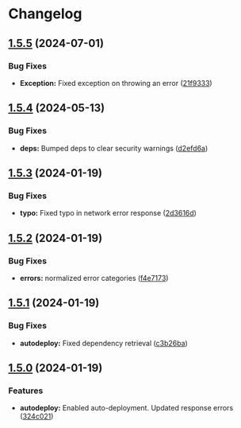 # Changelog

## [1.5.5](https://github.com/zone-eu/mx-connect/compare/v1.5.4...v1.5.5) (2024-07-01)


### Bug Fixes

* **Exception:** Fixed exception on throwing an error ([21f9333](https://github.com/zone-eu/mx-connect/commit/21f9333c4eed03859432ddc4d5fb87045f2f6539))

## [1.5.4](https://github.com/zone-eu/mx-connect/compare/v1.5.3...v1.5.4) (2024-05-13)


### Bug Fixes

* **deps:** Bumped deps to clear security warnings ([d2efd6a](https://github.com/zone-eu/mx-connect/commit/d2efd6a8775ea76a2fcbf2e06aa6f093964ae000))

## [1.5.3](https://github.com/zone-eu/mx-connect/compare/v1.5.2...v1.5.3) (2024-01-19)


### Bug Fixes

* **typo:** Fixed typo in network error response ([2d3616d](https://github.com/zone-eu/mx-connect/commit/2d3616dff1d91c587f69d9c1ea9798e87b0cd56b))

## [1.5.2](https://github.com/zone-eu/mx-connect/compare/v1.5.1...v1.5.2) (2024-01-19)


### Bug Fixes

* **errors:** normalized error categories ([f4e7173](https://github.com/zone-eu/mx-connect/commit/f4e71738b4b19c564aebba30e8976f58bde889ab))

## [1.5.1](https://github.com/zone-eu/mx-connect/compare/v1.5.0...v1.5.1) (2024-01-19)


### Bug Fixes

* **autodeploy:** Fixed dependency retrieval ([c3b26ba](https://github.com/zone-eu/mx-connect/commit/c3b26ba527aaa4b18a9f662ea874e7275b09e4c4))

## [1.5.0](https://github.com/zone-eu/mx-connect/compare/v1.4.4...v1.5.0) (2024-01-19)


### Features

* **autodeploy:** Enabled auto-deployment. Updated response errors ([324c021](https://github.com/zone-eu/mx-connect/commit/324c021670e288f4188b95e9714bc1372c0622e2))
